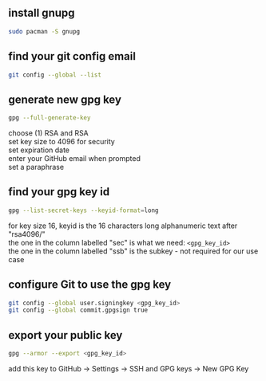 ## install gnupg

```bash
sudo pacman -S gnupg
```

## find your git config email

```bash
git config --global --list
```

## generate new gpg key

```bash
gpg --full-generate-key
```

choose (1) RSA and RSA  
set key size to 4096 for security  
set expiration date  
enter your GitHub email when prompted  
set a paraphrase

## find your gpg key id

```bash
gpg --list-secret-keys --keyid-format=long
```

for key size 16, keyid is the 16 characters long alphanumeric text after "rsa4096/"  
the one in the column labelled "sec" is what we need: `<gpg_key_id>`  
the one in the column labelled "ssb" is the subkey - not required for our use case

## configure Git to use the gpg key

```bash
git config --global user.signingkey <gpg_key_id>
git config --global commit.gpgsign true
```

## export your public key

```bash
gpg --armor --export <gpg_key_id>
```

add this key to GitHub -> Settings -> SSH and GPG keys -> New GPG Key


